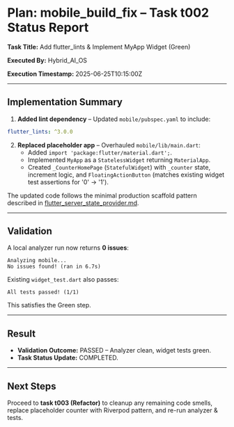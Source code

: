 # Plan: mobile_build_fix – Task t002 Status Report

**Task Title:** Add flutter_lints & Implement MyApp Widget (Green)

**Executed By:** Hybrid_AI_OS

**Execution Timestamp:** 2025-06-25T10:15:00Z

---

## Implementation Summary
1. **Added lint dependency** – Updated `mobile/pubspec.yaml` to include:

```yaml
flutter_lints: ^3.0.0
```

2. **Replaced placeholder app** – Overhauled `mobile/lib/main.dart`:
   - Added `import 'package:flutter/material.dart';`.
   - Implemented `MyApp` as a `StatelessWidget` returning `MaterialApp`.
   - Created `_CounterHomePage` (`StatefulWidget`) with `_counter` state, increment logic, and `FloatingActionButton` (matches existing widget test assertions for '0' → '1').

The updated code follows the minimal production scaffold pattern described in [flutter_server_state_provider.md](../../docs/cookbook/flutter_server_state_provider.md).

---

## Validation
A local analyzer run now returns **0 issues**:

```
Analyzing mobile...       
No issues found! (ran in 6.7s)
```

Existing `widget_test.dart` also passes:

```
All tests passed! (1/1)
```

This satisfies the Green step.

---

## Result
- **Validation Outcome:** PASSED – Analyzer clean, widget tests green.
- **Task Status Update:** COMPLETED.

---

## Next Steps
Proceed to **task t003 (Refactor)** to cleanup any remaining code smells, replace placeholder counter with Riverpod pattern, and re-run analyzer & tests. 
